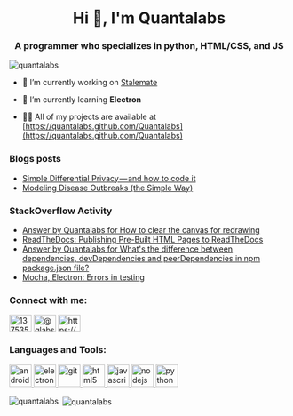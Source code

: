 <h1 align="center">Hi 👋, I'm Quantalabs</h1>
<h3 align="center">A programmer who specializes in python, HTML/CSS, and JS</h3>

<p align="left"> <img src="https://komarev.com/ghpvc/?username=quantalabs&label=Profile%20views&color=0e75b6&style=flat" alt="quantalabs" /> </p>


- 🔭 I’m currently working on [Stalemate](https://github.com/quantalabs/stalemate)

- 🌱 I’m currently learning **Electron**

- 👨‍💻 All of my projects are available at [https://quantalabs.github.com/Quantalabs](https://quantalabs.github.com/Quantalabs)

### Blogs posts
<!-- BLOG-POST-LIST:START -->
- [Simple Differential Privacy — and how to code it](https://medium.com/@qlabs/simple-differential-privacy-and-how-to-code-it-f2fd52e675b?source=rss-12bae4e5b0a0------2)
- [Modeling Disease Outbreaks (the Simple Way)](https://medium.com/swlh/modeling-disease-outbreaks-the-simple-way-7bbec8c060bb?source=rss-12bae4e5b0a0------2)
<!-- BLOG-POST-LIST:END -->

### StackOverflow Activity
<!-- STACKOVERFLOW:START -->
- [Answer by Quantalabs for How to clear the canvas for redrawing](https://stackoverflow.com/questions/2142535/how-to-clear-the-canvas-for-redrawing/64744089#64744089)
- [ReadTheDocs: Publishing Pre-Built HTML Pages to ReadTheDocs](https://stackoverflow.com/questions/64518816/readthedocs-publishing-pre-built-html-pages-to-readthedocs)
- [Answer by Quantalabs for What's the difference between dependencies, devDependencies and peerDependencies in npm package.json file?](https://stackoverflow.com/questions/18875674/whats-the-difference-between-dependencies-devdependencies-and-peerdependencies/64326093#64326093)
- [Mocha, Electron: Errors in testing](https://stackoverflow.com/questions/64311202/mocha-electron-errors-in-testing)
<!-- STACKOVERFLOW:END -->

<h3 align="left">Connect with me:</h3>
<p align="left">
<a href="https://stackoverflow.com/users/13753505" target="blank"><img align="center" src="https://cdn.jsdelivr.net/npm/simple-icons@3.0.1/icons/stackoverflow.svg" alt="13753505" height="30" width="40" /></a>
<a href="https://medium.com/@qlabs" target="blank"><img align="center" src="https://cdn.jsdelivr.net/npm/simple-icons@3.0.1/icons/medium.svg" alt="@qlabs" height="30" width="40" /></a>
<a href="/https://medium.com/feed/@qlabs" target="blank"><img align="center" src="https://cdn.jsdelivr.net/npm/simple-icons@3.0.1/icons/rss.svg" alt="https://medium.com/feed/@qlabs" height="30" width="40" /></a>
</p>

<h3 align="left">Languages and Tools:</h3>
<p align="left"> <a href="https://developer.android.com" target="_blank"> <img src="https://devicons.github.io/devicon/devicon.git/icons/android/android-original-wordmark.svg" alt="android" width="40" height="40"/> </a> <a href="https://www.electronjs.org" target="_blank"> <img src="https://devicons.github.io/devicon/devicon.git/icons/electron/electron-original.svg" alt="electron" width="40" height="40"/> </a> <a href="https://git-scm.com/" target="_blank"> <img src="https://www.vectorlogo.zone/logos/git-scm/git-scm-icon.svg" alt="git" width="40" height="40"/> </a> <a href="https://www.w3.org/html/" target="_blank"> <img src="https://devicons.github.io/devicon/devicon.git/icons/html5/html5-original-wordmark.svg" alt="html5" width="40" height="40"/> </a> <a href="https://developer.mozilla.org/en-US/docs/Web/JavaScript" target="_blank"> <img src="https://devicons.github.io/devicon/devicon.git/icons/javascript/javascript-original.svg" alt="javascript" width="40" height="40"/> </a> <a href="https://nodejs.org" target="_blank"> <img src="https://devicons.github.io/devicon/devicon.git/icons/nodejs/nodejs-original-wordmark.svg" alt="nodejs" width="40" height="40"/> </a> <a href="https://www.python.org" target="_blank"> <img src="https://devicons.github.io/devicon/devicon.git/icons/python/python-original.svg" alt="python" width="40" height="40"/> </a> </p>

<p><img align="left" src="https://github-readme-stats.vercel.app/api/top-langs?username=quantalabs&show_icons=true&locale=en&layout=compact" alt="quantalabs" /></p>

<p>&nbsp;<img align="center" src="https://github-readme-stats.vercel.app/api?username=quantalabs&show_icons=true&locale=en" alt="quantalabs" /></p>
